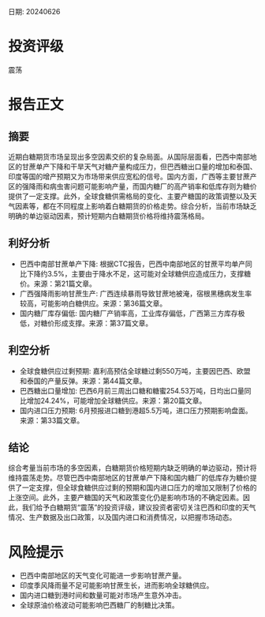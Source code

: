 
日期: 20240626

# 投资评级

震荡

# 报告正文

## 摘要

近期白糖期货市场呈现出多空因素交织的复杂局面。从国际层面看，巴西中南部地区的甘蔗单产下降和干旱天气对糖产量构成压力，但巴西糖出口量的增加和泰国、印度等国的增产预期又为市场带来供应宽松的信号。国内方面，广西等主要甘蔗产区的强降雨和病虫害问题可能影响产量，而国内糖厂的高产销率和低库存则为糖价提供了一定支撑。此外，全球食糖供需格局的变化、主要产糖国的政策调整以及天气因素等，都在不同程度上影响着白糖期货的价格走势。综合分析，当前市场缺乏明确的单边驱动因素，预计短期内白糖期货价格将维持震荡格局。

## 利好分析

* 巴西中南部甘蔗单产下降: 根据CTC报告，巴西中南部地区的甘蔗平均单产同比下降约3.5%，主要由于降水不足，这可能对全球糖供应造成压力，支撑糖价。来源：第21篇文章。
* 广西强降雨影响甘蔗生产: 广西连续暴雨导致甘蔗地被淹，宿根黑穗病发生率较高，可能影响白糖供应。来源：第36篇文章。
* 国内糖厂库存偏低: 国内糖厂产销率高，工业库存偏低，广西第三方库存极低，对糖价形成支撑。来源：第37篇文章。

## 利空分析

* 全球食糖供应过剩预期: 嘉利高预估全球糖过剩550万吨，主要因巴西、欧盟和泰国的产量反弹。来源：第44篇文章。
* 巴西糖出口量增加: 巴西6月前三周出口糖和糖蜜254.53万吨，日均出口量同比增加24.24%，可能增加全球糖供应。来源：第20篇文章。
* 国内进口压力预期: 6月预报进口糖到港超5.5万吨，进口压力预期影响盘面。来源：第33篇文章。

## 结论

综合考量当前市场的多空因素，白糖期货价格短期内缺乏明确的单边驱动，预计将维持震荡走势。尽管巴西中南部地区的甘蔗单产下降和国内糖厂的低库存为糖价提供了一定支撑，但全球食糖供应过剩的预期和国内进口压力的增加又限制了价格的上涨空间。此外，主要产糖国的天气和政策变化仍是影响市场的不确定因素。因此，我们给予白糖期货“震荡”的投资评级，建议投资者密切关注巴西和印度的天气情况、生产数据及出口政策，以及国内进口和消费情况，以把握市场动态。

# 风险提示

* 巴西中南部地区的天气变化可能进一步影响甘蔗产量。
* 印度季风降雨量不足可能影响甘蔗生长，进而影响全球糖供应。
* 国内进口糖到港时间和数量可能对市场产生意外冲击。
* 全球原油价格波动可能影响巴西糖厂的制糖比决策。

